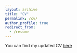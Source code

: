 ```yaml
---
layout: archive
title: "CV"
permalink: /cv/
author_profile: true
redirect_from:
  - /resume
---
```


You can find my updated CV [here](http://academicpages.github.io/files/paper1.pdf)
